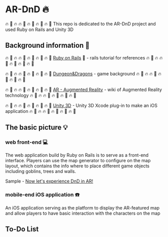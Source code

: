 # AR-DnD :fire:

:fire: :gem: :fire: :fire: :gem: :fire: :gem: :fire: :gem: :fire: :gem:
This repo is dedicated to the AR-DnD project and used Ruby on Rails and Unity 3D

## Background information :book:

:fire: :gem: :fire: :fire: :gem: :fire: :gem: :fire: :gem: :fire: :gem:
[Ruby on Rails](https://www.railstutorial.org/book) :blue_book: - rails tutorial for references
:fire: :gem: :fire: :fire: :gem: :fire: :gem: :fire: :gem: :fire: :gem:

:fire: :gem: :fire: :fire: :gem: :fire: :gem: :fire: :gem: :fire: :gem:
[Dungeon&Dragons](http://dnd.wizards.com/) - game background
:fire: :gem: :fire: :fire: :gem: :fire: :gem: :fire: :gem: :fire: :gem:

:fire: :gem: :fire: :fire: :gem: :fire: :gem: :fire: :gem: :fire: :gem:
[AR - Augmented Reality](https://en.wikipedia.org/wiki/Augmented_reality) - wiki of Augmented Reality technology
:fire: :gem: :fire: :fire: :gem: :fire: :gem: :fire: :gem: :fire: :gem:

:fire: :gem: :fire: :fire: :gem: :fire: :gem: :fire: :gem: :fire: :gem:
[Unity 3D](https://www.youtube.com/watch?v=2cjnzFEBBiA) - Unity 3D Xcode plug-in to make an iOS application
:fire: :gem: :fire: :fire: :gem: :fire: :gem: :fire: :gem: :fire: :gem:

## The basic picture :bulb:

### web front-end :computer:

The web application build by Ruby on Rails is to serve as a front-end interface. Players can use the map generator to configure on the map layout, which contains the info where to place different game objects including goblins, trees and walls.

Sample - [Now let's experience DnD in AR!](https://augmented-dnd-immersion.herokuapp.com/)

### mobile-end iOS application :phone:

An iOS application serving as the platform to display the AR-featured map and allow players to have basic interaction with the characters on the map

## To-Do List
